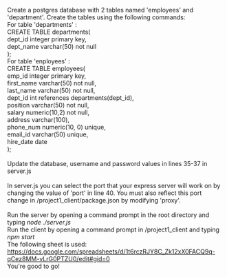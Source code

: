 Create a postgres database with 2 tables named 'employees' and 'department'. Create the tables using the following commands: <br />
For table 'departments' :<br /> 
  CREATE TABLE departments( <br />
     dept_id integer primary key, <br />
     dept_name varchar(50) not null <br />
  ); <br />
For table 'enployees' : <br />
  CREATE TABLE employees( <br />
    emp_id integer primary key, <br />
    first_name varchar(50) not null, <br />
    last_name varchar(50) not null, <br />
    dept_id int references departments(dept_id), <br />
    position varchar(50) not null, <br /> 
    salary numeric(10,2) not null, <br />
    address varchar(100), <br />
    phone_num numeric(10, 0) unique, <br />
    email_id varchar(50) unique, <br />
    hire_date date <br />
  ); <br />
  <br />
  Update the database, username and password values in lines 35-37 in server.js <br />
  <br /> 
  In server.js you can select the port that your express server will work on by changing the value of 'port' in line 40. You must also reflect this port change in /project1_client/package.json by modifying 'proxy'. 
  <br /> <br />
  Run the server by opening a command prompt in the root directory and typing <i>node ./server.js</i> <br />
  Run the client by opening a command prompt in /project1_client and typing <i>npm start</i><br />
  The following sheet is used: https://docs.google.com/spreadsheets/d/1t6rczRJY8C_Zk12xX0FACQ9q-qCez8MM-vLrG0PTZU0/edit#gid=0 <br />
  You're good to go!
